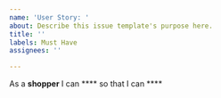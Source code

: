 ```yaml
---
name: 'User Story: '
about: Describe this issue template's purpose here.
title: ''
labels: Must Have
assignees: ''

---
```


As a **shopper** I can **** so that I can ****
